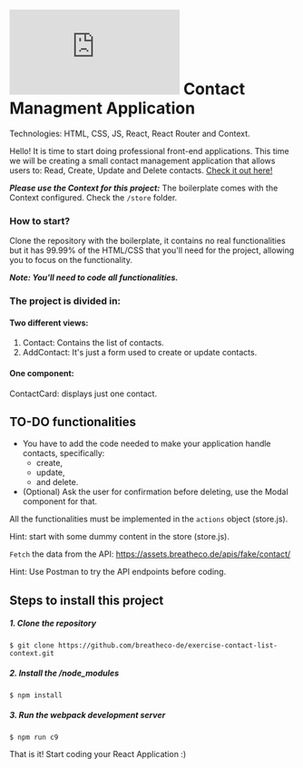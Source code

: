 # ![alt text](https://assets.breatheco.de/apis/img/images.php?blob&random&cat=icon&tags=breathecode,32) Contact Managment Application 

Technologies: HTML, CSS, JS, React, React Router and Context.

Hello! It is time to start doing professional front-end applications. This time
we will be creating a small contact management application that allows users to:
Read, Create, Update and Delete contacts. [Check it out here!](https://projects.breatheco.de/json?slug=contact-list&preview)

***Please use the Context for this project:*** The boilerplate comes with the Context configured. Check the ```/store``` folder.

### How to start?

Clone the repository with the boilerplate, it contains no real functionalities 
but it has 99.99% of the HTML/CSS that you'll need for the project, 
allowing you to focus on the functionality.

***Note: You'll need to code all functionalities.***

### The project is divided in: 

#### Two different views: 

1. Contact: Contains the list of contacts.
2. AddContact: It's just a form used to create or update contacts.

#### One component:
ContactCard: displays just one contact.

## TO-DO functionalities

- You have to add the code needed to make your application handle contacts, specifically: 
    - create, 
    - update, 
    - and delete.
- (Optional) Ask the user for confirmation before deleting, use the Modal component for that.

All the functionalities must be implemented in the ```actions``` object (store.js).

Hint: start with some dummy content in the store (store.js).

```Fetch``` the data from the API: https://assets.breatheco.de/apis/fake/contact/

Hint: Use Postman to try the API endpoints before coding.  

## Steps to install this project

##### 1. Clone the repository
```
$ git clone https://github.com/breatheco-de/exercise-contact-list-context.git
```
##### 2. Install the /node_modules
```
$ npm install
```
##### 3. Run the webpack development server
```
$ npm run c9
```

That is it! Start coding your React Application :)

